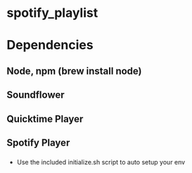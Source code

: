 # spotify_playlist# Dependencies## Node, npm (brew install node)## Soundflower## Quicktime Player## Spotify Player###* Use the included initialize.sh script to auto setup your env